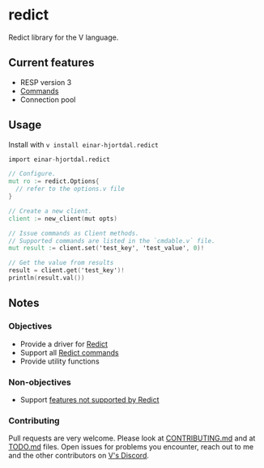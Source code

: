 # redict

Redict library for the V language.

## Current features

- RESP version 3
- [Commands](src/cmdable.v)
- Connection pool

## Usage

Install with `v install einar-hjortdal.redict`

```V
import einar-hjortdal.redict

// Configure.
mut ro := redict.Options{
  // refer to the options.v file
}

// Create a new client.
client := new_client(mut opts)

// Issue commands as Client methods.
// Supported commands are listed in the `cmdable.v` file.
mut result := client.set('test_key', 'test_value', 0)!

// Get the value from results
result = client.get('test_key')!
println(result.val())
```

## Notes

### Objectives 

- Provide a driver for [Redict](https://redict.io/)
- Support all [Redict commands](https://redict.io/docs/commands/)
- Provide utility functions

### Non-objectives

- Support [features not supported by Redict](https://redict.io/docs/redis-compat/)

### Contributing

Pull requests are very welcome. Please look at [CONTRIBUTING.md](./CONTRIBUTING.md) and at [TODO.md](./TODO.md) 
files. Open issues for problems you encounter, reach out to me and the other contributors on [V's Discord](https://discord.gg/vlang).
